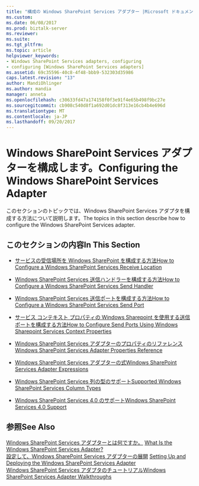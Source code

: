 ```yaml
---
title: "構成の Windows SharePoint Services アダプター |Microsoft ドキュメント"
ms.custom: 
ms.date: 06/08/2017
ms.prod: biztalk-server
ms.reviewer: 
ms.suite: 
ms.tgt_pltfrm: 
ms.topic: article
helpviewer_keywords:
- Windows SharePoint Services adapters, configuring
- configuring [Windows SharePoint Services adapters]
ms.assetid: 69c35596-40c8-4f48-bbb9-532303d35986
caps.latest.revision: "13"
author: MandiOhlinger
ms.author: mandia
manager: anneta
ms.openlocfilehash: c30633fd47a174158f0f3e91f4e65b498f9bc27e
ms.sourcegitcommit: cb908c540d8f1a692d01dc8f313e16cb4b4e696d
ms.translationtype: MT
ms.contentlocale: ja-JP
ms.lasthandoff: 09/20/2017
---
```

# <a name="configuring-the-windows-sharepoint-services-adapter"></a><span data-ttu-id="65c99-102">Windows SharePoint Services アダプターを構成します。</span><span class="sxs-lookup"><span data-stu-id="65c99-102">Configuring the Windows SharePoint Services Adapter</span></span>
<span data-ttu-id="65c99-103">このセクションのトピックでは、Windows SharePoint Services アダプタを構成する方法について説明します。</span><span class="sxs-lookup"><span data-stu-id="65c99-103">The topics in this section describe how to configure the Windows SharePoint Services adapter.</span></span>  
  
## <a name="in-this-section"></a><span data-ttu-id="65c99-104">このセクションの内容</span><span class="sxs-lookup"><span data-stu-id="65c99-104">In This Section</span></span>  
  
-   [<span data-ttu-id="65c99-105">サービスの受信場所を Windows SharePoint を構成する方法</span><span class="sxs-lookup"><span data-stu-id="65c99-105">How to Configure a Windows SharePoint Services Receive Location</span></span>](../core/how-to-configure-a-windows-sharepoint-services-receive-location.md)  
  
-   [<span data-ttu-id="65c99-106">Windows SharePoint Services 送信ハンドラーを構成する方法</span><span class="sxs-lookup"><span data-stu-id="65c99-106">How to Configure a Windows SharePoint Services Send Handler</span></span>](../core/how-to-configure-a-windows-sharepoint-services-send-handler.md)  
  
-   [<span data-ttu-id="65c99-107">Windows SharePoint Services 送信ポートを構成する方法</span><span class="sxs-lookup"><span data-stu-id="65c99-107">How to Configure a Windows SharePoint Services Send Port</span></span>](../core/how-to-configure-a-windows-sharepoint-services-send-port.md)  
  
-   [<span data-ttu-id="65c99-108">サービス コンテキスト プロパティの Windows Sharepoint を使用する送信ポートを構成する方法</span><span class="sxs-lookup"><span data-stu-id="65c99-108">How to Configure Send Ports Using Windows Sharepoint Services Context Properties</span></span>](../core/configure-send-ports-using-sharepoint-context-properties-in-biztalk-server.md)  
  
-   [<span data-ttu-id="65c99-109">Windows SharePoint Services アダプターのプロパティのリファレンス</span><span class="sxs-lookup"><span data-stu-id="65c99-109">Windows SharePoint Services Adapter Properties Reference</span></span>](../core/windows-sharepoint-services-adapter-properties-reference.md)  
  
-   [<span data-ttu-id="65c99-110">Windows SharePoint Services アダプターの式</span><span class="sxs-lookup"><span data-stu-id="65c99-110">Windows SharePoint Services Adapter Expressions</span></span>](../core/windows-sharepoint-services-adapter-expressions.md)  
  
-   [<span data-ttu-id="65c99-111">Windows SharePoint Services 列の型のサポート</span><span class="sxs-lookup"><span data-stu-id="65c99-111">Supported Windows SharePoint Services Column Types</span></span>](../core/supported-windows-sharepoint-services-column-types.md)  
  
-   [<span data-ttu-id="65c99-112">Windows SharePoint Services 4.0 のサポート</span><span class="sxs-lookup"><span data-stu-id="65c99-112">Windows SharePoint Services 4.0 Support</span></span>](../core/windows-sharepoint-services-4-0-support.md)  
  
## <a name="see-also"></a><span data-ttu-id="65c99-113">参照</span><span class="sxs-lookup"><span data-stu-id="65c99-113">See Also</span></span>  
 <span data-ttu-id="65c99-114">[Windows SharePoint Services アダプターとは何ですか。](../core/what-is-the-windows-sharepoint-services-adapter.md) </span><span class="sxs-lookup"><span data-stu-id="65c99-114">[What Is the Windows SharePoint Services Adapter?](../core/what-is-the-windows-sharepoint-services-adapter.md) </span></span>  
 <span data-ttu-id="65c99-115">[設定して、Windows SharePoint Services アダプターの展開](../core/setting-up-and-deploying-the-windows-sharepoint-services-adapter.md) </span><span class="sxs-lookup"><span data-stu-id="65c99-115">[Setting Up and Deploying the Windows SharePoint Services Adapter](../core/setting-up-and-deploying-the-windows-sharepoint-services-adapter.md) </span></span>  
 [<span data-ttu-id="65c99-116">Windows SharePoint Services アダプタのチュートリアル</span><span class="sxs-lookup"><span data-stu-id="65c99-116">Windows SharePoint Services Adapter Walkthroughs</span></span>](../core/windows-sharepoint-services-adapter-walkthroughs.md)